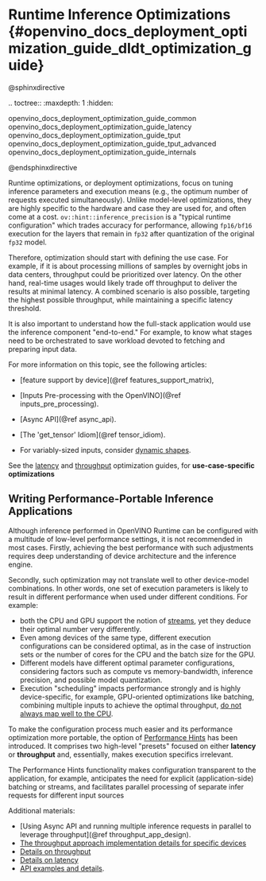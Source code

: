 # Runtime Inference Optimizations {#openvino_docs_deployment_optimization_guide_dldt_optimization_guide}

@sphinxdirective

.. toctree::
   :maxdepth: 1
   :hidden:

   openvino_docs_deployment_optimization_guide_common
   openvino_docs_deployment_optimization_guide_latency
   openvino_docs_deployment_optimization_guide_tput
   openvino_docs_deployment_optimization_guide_tput_advanced
   openvino_docs_deployment_optimization_guide_internals

@endsphinxdirective

Runtime optimizations, or deployment optimizations, focus on tuning inference parameters and execution means (e.g., the optimum number of requests executed simultaneously). Unlike model-level optimizations, they are highly specific to the hardware and case they are used for, and often come at a cost.
`ov::hint::inference_precision` is a "typical runtime configuration" which trades accuracy for performance, allowing `fp16/bf16` execution for the layers that remain in `fp32` after quantization of the original `fp32` model. 

Therefore, optimization should start with defining the use case. For example, if it is about processing millions of samples by overnight jobs in data centers, throughput could be prioritized over latency. On the other hand, real-time usages would likely trade off throughput to deliver the results at minimal latency. A combined scenario is also possible, targeting the highest possible throughput, while maintaining a specific latency threshold.

It is also important to understand how the full-stack application would use the inference component "end-to-end." For example, to know what stages need to be orchestrated to save workload devoted to fetching and preparing input data. 

For more information on this topic, see the following articles:
* [feature support by device](@ref features_support_matrix),
 
* [Inputs Pre-processing with the OpenVINO](@ref inputs_pre_processing).
* [Async API](@ref async_api).
* [The 'get_tensor' Idiom](@ref tensor_idiom).
* For variably-sized inputs, consider [dynamic shapes](../OV_Runtime_UG/ov_dynamic_shapes.md).

See the [latency](./dldt_deployment_optimization_latency.md) and [throughput](./dldt_deployment_optimization_tput.md) optimization guides, for **use-case-specific optimizations** 

## Writing Performance-Portable Inference Applications
Although inference performed in OpenVINO Runtime can be configured with a multitude of low-level performance settings, it is not recommended in most cases. Firstly, achieving the best performance with such adjustments requires deep understanding of device architecture and the inference engine.


Secondly, such optimization may not translate well to other device-model combinations. In other words, one set of execution parameters is likely to result in different performance when used under different conditions. For example:
   * both the CPU and GPU support the notion of [streams](./dldt_deployment_optimization_tput_advanced.md), yet they deduce their optimal number very differently. 
   * Even among devices of the same type, different execution configurations can be considered optimal, as in the case of instruction sets or the number of cores for the CPU and the batch size for the GPU. 
   * Different models have different optimal parameter configurations, considering factors such as compute vs memory-bandwidth, inference precision, and possible model quantization. 
   * Execution "scheduling" impacts performance strongly and is highly device-specific, for example, GPU-oriented optimizations like batching, combining multiple inputs to achieve the optimal throughput, [do not always map well to the CPU](dldt_deployment_optimization_internals.md). 
 
 
To make the configuration process much easier and its performance optimization more portable, the option of [Performance Hints](../OV_Runtime_UG/performance_hints.md) has been introduced. It comprises two high-level "presets" focused on either **latency** or **throughput** and, essentially, makes execution specifics irrelevant.

The Performance Hints functionality makes configuration transparent to the application, for example, anticipates the need for explicit (application-side) batching or streams, and facilitates parallel processing of separate infer requests for different input sources 


Additional materials:
* [Using Async API and running multiple inference requests in parallel to leverage throughput](@ref throughput_app_design).
* [The throughput approach implementation details for specific devices](dldt_deployment_optimization_internals.md) 
* [Details on throughput](dldt_deployment_optimization_tput.md)
* [Details on latency](dldt_deployment_optimization_latency.md)
* [API examples and details](../OV_Runtime_UG/performance_hints.md).
